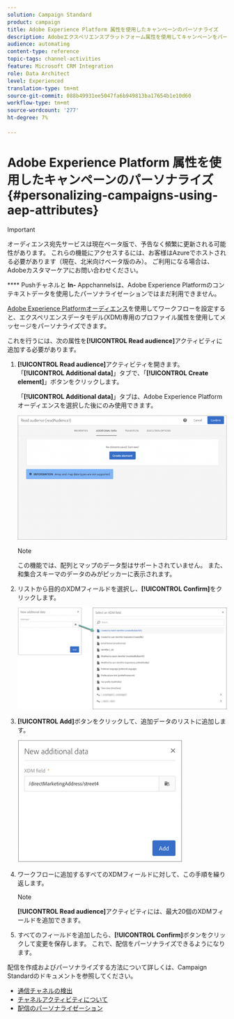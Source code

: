 ```yaml
---
solution: Campaign Standard
product: campaign
title: Adobe Experience Platform 属性を使用したキャンペーンのパーソナライズ
description: Adobeエクスペリエンスプラットフォーム属性を使用してキャンペーンをパーソナライズする方法を説明します。
audience: automating
content-type: reference
topic-tags: channel-activities
feature: Microsoft CRM Integration
role: Data Architect
level: Experienced
translation-type: tm+mt
source-git-commit: 088b49931ee5047fa6b949813ba17654b1e10d60
workflow-type: tm+mt
source-wordcount: '277'
ht-degree: 7%

---
```



# Adobe Experience Platform 属性を使用したキャンペーンのパーソナライズ {#personalizing-campaigns-using-aep-attributes}

>[!IMPORTANT]
>
>オーディエンス宛先サービスは現在ベータ版で、予告なく頻繁に更新される可能性があります。 これらの機能にアクセスするには、お客様はAzureでホストされる必要があります（現在、北米向けベータ版のみ）。 ご利用になる場合は、Adobeカスタマーケアにお問い合わせください。
>
>**** Pushチャネルと **In-** Appchannelsは、Adobe Experience Platformのコンテキストデータを使用したパーソナライゼーションではまだ利用できません。

[Adobe Experience Platformオーディエンス](../../integrating/using/aep-about-audience-destinations-service.md)を使用してワークフローを設定すると、エクスペリエンスデータモデル(XDM)専用のプロファイル属性を使用してメッセージをパーソナライズできます。

これを行うには、次の属性を&#x200B;**[!UICONTROL Read audience]**&#x200B;アクティビティに追加する必要があります。

1. **[!UICONTROL Read audience]**&#x200B;アクティビティを開きます。 「**[!UICONTROL Additional data]**」タブで、「**[!UICONTROL Create element]**」ボタンをクリックします。

   「**[!UICONTROL Additional data]**」タブは、Adobe Experience Platformオーディエンスを選択した後にのみ使用できます。

   ![](assets/aep_wkf_readaudience_attributes.png)

   >[!NOTE]
   >
   >この機能では、配列とマップのデータ型はサポートされていません。 また、和集合スキーマのデータのみがピッカーに表示されます。

1. リストから目的のXDMフィールドを選択し、**[!UICONTROL Confirm]**&#x200B;をクリックします。

   ![](assets/aep_wkf_readaudience_perso1.png)

1. **[!UICONTROL Add]**&#x200B;ボタンをクリックして、追加データのリストに追加します。

   ![](assets/aep_wkf_readaudience_perso3.png)

1. ワークフローに追加するすべてのXDMフィールドに対して、この手順を繰り返します。

   >[!NOTE]
   >
   >**[!UICONTROL Read audience]**&#x200B;アクティビティには、最大20個のXDMフィールドを追加できます。

1. すべてのフィールドを追加したら、**[!UICONTROL Confirm]**&#x200B;ボタンをクリックして変更を保存します。 これで、配信をパーソナライズできるようになります。

配信を作成およびパーソナライズする方法について詳しくは、Campaign Standardのドキュメントを参照してください。

* [通信チャネルの検出](../../channels/using/get-started-communication-channels.md)
* [チャネルアクティビティについて](../../automating/using/about-channel-activities.md)
* [配信のパーソナライゼーション](../../designing/using/personalization.md)

